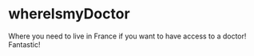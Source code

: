 # whereIsmyDoctor
Where you need to live in France if you want to have access to a doctor! Fantastic!

